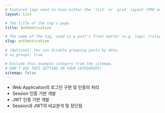 ```yaml
---
# Featured tags need to have either the `list` or `grid` layout (PRO only).
layout: list

# The title of the tag's page.
title: Authentication

# The name of the tag, used in a post's front matter (e.g. tags: [<slug>]).
slug: authentication
  
# (Optional) You can disable grouping posts by date.
# no_groups: true

# Exclude this example category from the sitemap.
# DON'T USE THIS SETTING IN YOUR CATEGORIES!
sitemap: false
---
```


- Web Applicaiton의 로그인 구현 및 인증의 처리
- Session 인증 기반 개발
- JWT 인증 기반 개발
- Session과 JWT의 비교분석 및 장단점